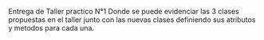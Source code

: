 Entrega de Taller practico N°1
Donde se puede evidenciar las 3 clases propuestas en el taller junto con las nuevas clases 
definiendo sus atributos y metodos para cada una.
